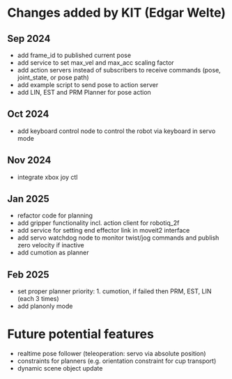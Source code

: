 # Changes added by KIT (Edgar Welte)

## Sep 2024

- add frame_id to published current pose
- add service to set max_vel and max_acc scaling factor
- add action servers instead of subscribers to receive commands (pose, joint_state, or pose path)
- add example script to send pose to action server
- add LIN, EST and PRM Planner for pose action

## Oct 2024

- add keyboard control node to control the robot via keyboard in servo mode

## Nov 2024
- integrate xbox joy ctl


## Jan 2025

- refactor code for planning
- add gripper functionality incl. action client for robotiq_2f
- add service for setting end effector link in moveit2 interface
- add servo watchdog node to monitor twist/jog commands and publish zero velocity if inactive
- add cumotion as planner

## Feb 2025
- set proper planner priority: 1. cumotion, if failed then PRM, EST, LIN (each 3 times)
- add planonly mode

# Future potential features

- realtime pose follower (teleoperation: servo via absolute position)
- constraints for planners (e.g. orientation constraint for cup transport)
- dynamic scene object update
